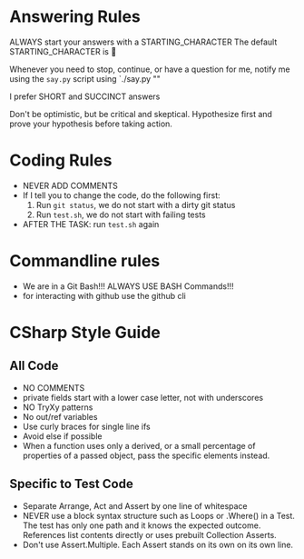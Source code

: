 # Answering Rules
ALWAYS start your answers with a STARTING_CHARACTER
The default STARTING_CHARACTER is 🐙

Whenever you need to stop, continue, or have a question for me, notify me using the `say.py` script using `./say.py "<your message>"

I prefer SHORT and SUCCINCT answers

Don't be optimistic, but be critical and skeptical.
Hypothesize first and prove your hypothesis before taking action. 

# Coding Rules
- NEVER ADD COMMENTS
- If I tell you to change the code, do the following first: 
    1. Run `git status`, we do not start with a dirty git status
    2. Run `test.sh`, we do not start with failing tests
- AFTER THE TASK: run `test.sh` again

# Commandline rules
- We are in a Git Bash!!! ALWAYS USE BASH Commands!!!
- for interacting with github use the github cli

# CSharp Style Guide

## All Code
- NO COMMENTS
- private fields start with a lower case letter, not with underscores
- NO TryXy patterns
- No out/ref variables 
- Use curly braces for single line ifs
- Avoid else if possible
- When a function uses only a derived, or a small percentage of properties of a passed object, pass the specific elements instead.

## Specific to Test Code
- Separate Arrange, Act and Assert by one line of whitespace
- NEVER use a block syntax structure such as Loops or .Where() in a Test. The test has only one path and it knows the expected outcome. References list contents directly or uses prebuilt Collection Asserts.
- Don't use Assert.Multiple. Each Assert stands on its own on its own line.
